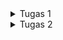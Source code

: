 <details>

<summary>Tugas 1</summary>
1. Apa perbedaan utama antara stateless dan stateful widget dalam konteks pengembangan aplikasi Flutter?
Stateless widget adalah widget yang tidak berubah dan tidak memiliki state. Stateless widget dirender sekali dan tidak diperbarui kecuali ada perubahan data eksternal. Contohnya termasuk Text, Icon, dan RaisedButton.

Stateful widget adalah widget yang dapat berubah dan memiliki state yang. Stateful widget dapat memperbarui properti atau state mereka selama masa hidup widget, menggambarnya ulang beberapa kali, dan merespons interaksi pengguna atau data eksternal. Contoh stateful widget meliputi Checkbox, Radio Button, Slider, InkWell, Form, dan TextField.

Dalam penggunaan nya stateless widget lebih sederhana, mudah digunakan, dan mudah dipelihara, tetapi memiliki keterbatasan dalam fungsionalitas dan interaktivitas. Sedangkan stateful widget lebih kompleks, memerlukan lebih banyak kode, namun memberikan fleksibilitas dan kontrol yang lebih besar terhadap perilaku dan penampilan widget.

2. Sebutkan seluruh widget yang kamu gunakan untuk menyelesaikan tugas ini dan jelaskan fungsinya masing-masing.
    - MyApp: Widget ini berisi kelas yang mewarisi StatelessWidget dan berfungsi sebagai titik masuk aplikasi yang memuat MyHomePage.
    - MyHomePage: Widget ini berisi kelas yang mewarisi StatelessWidget dan merupakan halaman utama aplikasi. Ini berisi Scaffold yang memuat AppBar, SingleChildScrollView, dan daftar item toko.
    - Scaffold: Widget ini menyediakan kerangka dasar untuk halaman dengan AppBar dan body.
    - AppBar: Widget ini menampilkan AppBar di bagian atas halaman dengan judul "Mumu Shop" yang menggunakan Text untuk menampilkan teks.
    - SingleChildScrollView: Widget ini merupakan widget pembungkus yang memungkinkan kontennya untuk bisa discroll jika lebih besar dari layar.
    - Padding:  Widget ini digunakan untuk memberikan padding ke kontennya.
    - Column:  Widget ini digunakan untuk menampilkan komponen secara vertikal dalam daftar.
    - GridView.count:  Widget ini digunakan untuk menampilkan daftar item toko dalam grid dengan jumlah kolom yang telah ditentukan.
    - ShopItem: Widget ini berisi kelas yang mendefinisikan item toko dengan nama dan ikonnya.
    - ShopCard: Widget ini berisi kelas yang mewarisi StatelessWidget dan digunakan untuk menampilkan setiap item toko. Ini berisi Material, InkWell, Container, Icon, dan Text untuk menampilkan kontennya.
    - Color, TextAlign, TextStyle: Widget ini digunakan untuk mengatur warna, penataan teks, dan gaya teks yang diterapkan pada teks dalam aplikasi.
    - SnackBar: Widget ini digunakan untuk menampilkan pesan pemberitahuan ketika item toko diklik.

3. Jelaskan bagaimana cara kamu mengimplementasikan checklist di atas secara step-by-step (bukan hanya sekadar mengikuti tutorial)
    1. pertama saya mmbuat app bernama mumuashop dengan menjalankan 
    ``` flutter create mumushop```
    2. selanjutnya saya membuat file bernama menu.dart dan menambahkan kode berikut
    ```dart
    import 'package:flutter/material.dart';

    void main() {
    runApp(MyApp());
    }

    class MyApp extends StatelessWidget {
    @override
    Widget build(BuildContext context) {
        return MaterialApp(
        home: MyHomePage(),
        );
    }
    }

    class MyHomePage extends StatelessWidget {
    MyHomePage({Key? key}) : super(key: key);

    final List<ShopItem> items = [
        ShopItem("Lihat Item", Icons.checklist),
        ShopItem("Tambah Item", Icons.add_shopping_cart),
        ShopItem("Logout", Icons.logout),
    ];

    @override
    Widget build(BuildContext context) {
        return Scaffold(
        appBar: AppBar(
            title: Text(
            'Mumu Shop',
            style: TextStyle(
                fontSize: 30,
                fontWeight: FontWeight.bold,
            ),
            textAlign: TextAlign.center, // Pusatkan teks
            ),
        ),
        body: SingleChildScrollView(
            child: Padding(
            padding: const EdgeInsets.all(10.0),
            child: Column(
                children: <Widget>[
                Padding(
                    padding: EdgeInsets.only(top: 10.0, bottom: 10.0),
                    child: Text(
                    'Welcome!',
                    textAlign: TextAlign.center, // Pusatkan teks
                    style: TextStyle(
                        fontSize: 20, // Ukuran font yang diperkecil
                    ),
                    ),
                ),
                GridView.count(
                    primary: true,
                    padding: const EdgeInsets.all(20),
                    crossAxisSpacing: 10,
                    mainAxisSpacing: 10,
                    crossAxisCount: 3,
                    shrinkWrap: true,
                    children: items.map((ShopItem item) {
                    return ShopCard(item);
                    }).toList(),
                ),
                ],
            ),
            ),
        ),
        );
    }
    }

    class ShopItem {
    final String name;
    final IconData icon;

    ShopItem(this.name, this.icon);
    }

    class ShopCard extends StatelessWidget {
    final ShopItem item;

    const ShopCard(this.item, {Key? key}) : super(key: key);

    @override
    Widget build(BuildContext context) {
        Color backgroundColor;

        if (item.name == "Lihat Item") {
        backgroundColor = Color.fromARGB(255, 74, 124, 119);
        } else if (item.name == "Tambah Item") {
        backgroundColor = const Color.fromARGB(255, 44, 108, 161);
        } else if (item.name == "Logout") {
        backgroundColor = const Color.fromARGB(255, 112, 112, 112);
        } else {
        backgroundColor = Colors.white; // Warna latar belakang default
        }

        return Material(
        color: backgroundColor,
        child: InkWell(
            onTap: () {
            ScaffoldMessenger.of(context)
                ..hideCurrentSnackBar()
                ..showSnackBar(SnackBar(
                    content: Text("Kamu telah menekan tombol ${item.name}!")));
            },
            child: Container(
            padding: const EdgeInsets.all(8),
            child: Center(
                child: Column(
                mainAxisAlignment: MainAxisAlignment.center,
                children: [
                    Icon(
                    item.icon,
                    color: Colors.white,
                    size: 30.0,
                    ),
                    const Padding(padding: EdgeInsets.all(3)),
                    Text(
                    item.name,
                    textAlign: TextAlign.center,
                    style: const TextStyle(color: Colors.white),
                    ),
                ],
                ),
            ),
            ),
        ),
        );
    }
    }
    ```


4. selanjutnya saya import dari mumu_shop
``` dart
import 'package:mumu_shop/menu.dart';
```

5.  Untuk pengerjaan bonus saya menambahkan warna yang berbeda button dengan menambahkan kode berikut
```dart
 Widget build(BuildContext context) {
        Color backgroundColor;

        if (item.name == "Lihat Item") {
        backgroundColor = Color.fromARGB(255, 74, 124, 119);
        } else if (item.name == "Tambah Item") {
        backgroundColor = const Color.fromARGB(255, 44, 108, 161);
        } else if (item.name == "Logout") {
        backgroundColor = const Color.fromARGB(255, 112, 112, 112);
        } else {
        backgroundColor = Colors.white; // Warna latar belakang default
        }
```
</details>

<details>

<summary>Tugas 2</summary>
 1. Jelaskan perbedaan antara Navigator.push() dan Navigator.pushReplacement(), disertai dengan contoh mengenai penggunaan kedua metode tersebut yang tepat!

Dalam pengembangan aplikasi Flutter, `Navigator.push()` dan `Navigator.pushReplacement()` adalah dua metode yang digunakan untuk mengelola navigasi antar halaman (route) dengan perbedaan utama dalam pengelolaan stack route. Ketika menggunakan `Navigator.push()`, suatu route baru ditambahkan ke dalam stack, sehingga route tersebut muncul di atas route yang sudah ada. Ini memungkinkan pengguna untuk kembali ke halaman sebelumnya dengan menekan tombol "Back" pada perangkat mereka. Sebaliknya, `Navigator.pushReplacement()` menggantikan route yang sedang ditampilkan dengan suatu route baru, tanpa memengaruhi kondisi elemen stack di bawahnya. Dengan kata lain, route yang digantikan dihapus dari stack. Metode ini berguna ketika Anda ingin mengganti halaman tanpa meninggalkan jejak halaman sebelumnya, dan jika pengguna menekan tombol "Back", mereka tidak akan kembali ke halaman yang digantikan. Pemahaman tentang perbedaan ini membantu pengembang mengontrol perilaku navigasi dan menyusun pengalaman pengguna yang lebih baik dalam aplikasi Flutter.
contoh penggunaan Navigator.push():
```dart
    if (item.name == "Tambah Produk") {
        Navigator.push(context,
            MaterialPageRoute(builder: (context) => const ShopFormPage()));
    }
```

contoh penggunan `Navigator.pushReplacement()`:
```dart
onTap: () {
        Navigator.pushReplacement(
        context,
        MaterialPageRoute(
            builder: (context) => MyHomePage(),
        ));
    },
```

 2. Jelaskan masing-masing layout widget pada Flutter dan konteks penggunaannya masing-masing!
 - AppBar: AppBar adalah layout widget yang menyediakan bilah atas (bar) untuk menampilkan judul atau elemen-elemen lainnya dalam menampilkan judul "Form Tambah Produk" di tengah bilah atas aplikasi.
 - Drawer: Drawer adalah layout widget yang menyediakan navigasi sisi yang dapat digeser (drawer) yang diintegrasikan ke dalam aplikasi sebagai navigasi sisi.
 - Form: Form adalah layout widget yang digunakan untuk membuat formulir dengan validasi untuk membungkus seluruh bagian formulir, memanfaatkan formKey untuk validasi.
 - SingleChildScrollView: SingleChildScrollView adalah layout widget yang memungkinkan kontennya dapat digulir (scrollable) untuk memastikan tata letak halaman tetap dapat digulir jika kontennya melebihi ruang yang tersedia.
 - Column: Column adalah layout widget yang menyusun anak-anaknya dalam satu kolom untuk menyusun elemen-elemen formulir secara vertikal.
 - Padding: Padding adalah layout widget yang menambahkan ruang putih di sekeliling widget anaknya untuk memberikan ruang putih di sekitar TextFormField.
 - TextFormField: TextFormField adalah widget formulir yang mengumpulkan input teks dari pengguna untuk mengumpulkan nama produk, harga, dan deskripsi dari pengguna dengan memberikan validasi.
 - Align: Align adalah layout widget yang mengatur posisi anaknya sesuai dengan parameter alignment yang diberikan untuk menempatkan tombol "Save" di bagian bawah tengah halaman.
 - ElevatedButton: ElevatedButton adalah layout widget yang menampilkan tombol yang diangkat untuk digunakan sebagai tombol "Save" dengan warna latar belakang tertentu ketika ditekan.
 - AlertDialog: AlertDialog adalah layout widget yang menampilkan dialog dengan judul dan konten tertentu untuk menampilkan informasi produk yang berhasil tersimpan setelah pengguna menekan tombol "Save".

 3. Sebutkan apa saja elemen input pada form yang kamu pakai pada tugas kali ini dan jelaskan mengapa kamu menggunakan elemen input tersebut!
 - ```TextFormField ```
 Dalam tugas ini penggunaan TextFormField digunakan untuk input pada form untuk mengisi nama produk, harga, dan deskripsi. Dengan validator agar field tersebut tidak boleh kosong dan sesuai dengan model nya seperti harga harus berupa angka.
 - ```ElevatedButton ```
 Dalam tugas ini penggunaan berfungsi sebagai tombol "Simpan." Saat tombol diklik, aplikasi akan melakukan pemeriksaan terhadap kelengkapan dan validitas semua kolom input menggunakan _formKey.currentState!.validate(). Jika berhasil maka akan memberikan informasi bahwa data produk telah berhasil disimpan.

 4. Bagaimana penerapan clean architecture pada aplikasi Flutter?
 Clean Architecture adalah pendekatan pengembangan perangkat lunak untuk menciptakan aplikasi bersih, modular, dan mudah diuji. Keuntungan penggunaan Clean Architecture melibatkan pemisahan tanggung jawab, meningkatkan keterbacaan, memudahkan pemeliharaan kode, dan kemampuan untuk mengelola kompleksitas aplikasi dengan efisien. Struktur yang terorganisir dengan baik memfasilitasi pengembangan dan pemeliharaan kode.

 **Pembagian Lapisan Utama:**
 - Lapisan Presentasi (UI): berfungsi menangani interaksi pengguna dan menampilkan antarmuka pengguna, berisi komponen seperti widget, layar, dan tampilan, serta menggunakan pola manajemen state seperti BLoC, Provider, atau Redux.
 - Lapisan Domain (Bisnis): Lapisan ini berfungsi untuk menyimpan aturan bisnis inti aplikasi yang berisi entitas sebagai model data bisnis serta kasus Penggunaan (Use Case) menggambarkan aksi pengguna.
 - Lapisan Data: Lapisan ini berfungsi untuk mengimplementasi repositori sesuai kontrak dari lapisan domain, sumber data berkomunikasi dengan sumber data eksternal seperti API atau database. Model data merepresentasikan struktur data yang digunakan oleh sumber data.

 5. Jelaskan bagaimana cara kamu mengimplementasikan checklist di atas secara step-by-step! (bukan hanya sekadar mengikuti tutorial)
    1. **Drawer Menu**
    pertama saya membuat folder bernama `widgets` dan membuat file bernama `left_drawer.dart` yang berisi navigasi ke halaman-halaman lain pada aplikasi. Dengan menambahkan kode berikut pada file ` `:
    ```dart
    import 'package:flutter/material.dart';
    import 'package:mumu_shop/screens/menu.dart';
    import 'package:mumu_shop/screens/shoplist_form.dart';

    class LeftDrawer extends StatelessWidget {
    const LeftDrawer({super.key});

    @override
    Widget build(BuildContext context) {
        return Drawer(
        child: ListView(
            children: [
            const DrawerHeader(
                // TODO: Bagian drawer header
                decoration: BoxDecoration(
                color: Color.fromARGB(255, 88, 116, 123),
                ),
                child: Column(
                children: [
                    Text(
                    'mumu_shop',
                    textAlign: TextAlign.center,
                    style: TextStyle(
                        fontSize: 30, //
                        fontWeight: FontWeight.bold,
                        color: Colors.white,
                    ),
                    ),
                    Padding(padding: EdgeInsets.all(10)),
                    Text("Catat seluruh keperluan belanjamu di sini!",
                        // TODO: Tambahkan gaya teks dengan center alignment, font ukuran 15, warna putih, dan weight biasa
                        textAlign: TextAlign.center,
                        style: TextStyle(
                        fontSize: 15,
                        color: Colors.white,
                        fontWeight: FontWeight.normal,
                        ),
                        ),
                ],
                ),
            ),
            
            // TODO: Bagian routing
            ListTile(
                leading: const Icon(Icons.home_outlined),
                title: const Text('Halaman Utama'),
                // Bagian redirection ke MyHomePage
                onTap: () {
                Navigator.pushReplacement(
                    context,
                    MaterialPageRoute(
                        builder: (context) => MyHomePage(),
                    ));
                },
            ),
            ListTile(
                leading: const Icon(Icons.add_shopping_cart),
                title: const Text('Tambah Produk'),
                // Bagian redirection ke ShopFormPage
                onTap: () {
                /*
                TODO: Buatlah routing ke ShopFormPage di sini,
                setelah halaman ShopFormPage sudah dibuat.
                */
                Navigator.pushReplacement(
                    context,
                    MaterialPageRoute(
                        builder: (context) => ShopFormPage(),
                    ));
                },
            ),
            
            ],
        ),
        );
    }
    }
    ```
    2. **Elemen Input dan Form**
    menambahkan input field yang ada pada flutter dengan kode `flutter create --sample=widgets.Form.1 form_sample`

    3. **Pembuatan Form dan Data**
    dan dalam pembuatan form dan data saya membuat file bernama `shoplist_form.dart.`di dalam folder baru bernama `screens` dengan menambahkan kode berikut:
    ```dart
    import 'package:flutter/material.dart';
    import 'package:mumu_shop/widgets/left_drawer.dart';

    class ShopFormPage extends StatefulWidget {
    const ShopFormPage({super.key});

    @override
    State<ShopFormPage> createState() => _ShopFormPageState();
    }

    class _ShopFormPageState extends State<ShopFormPage> {
    final _formKey = GlobalKey<FormState>();
    String _name = "";
    int _price = 0;
    String _description = "";

    @override
    Widget build(BuildContext context) {
        return Scaffold(
        appBar: AppBar(
            title: const Center(
            child: Text(
                'Form Tambah Produk',
            ),
            ),
            backgroundColor: Color.fromARGB(255, 88, 116, 123),
            foregroundColor: Colors.white,
        ),
        // OK TODO: Tambahkan drawer yang sudah dibuat di sini
        drawer: const LeftDrawer(),
        body: Form(
            key: _formKey,
            child: SingleChildScrollView(
            child: Column(
                crossAxisAlignment: CrossAxisAlignment.start,
                children: [
                Padding(
                    padding: const EdgeInsets.all(8.0),
                    child: TextFormField(
                    decoration: InputDecoration(
                        hintText: "Nama Produk",
                        labelText: "Nama Produk",
                        border: OutlineInputBorder(
                        borderRadius: BorderRadius.circular(5.0),
                        ),
                    ),
                    onChanged: (String? value) {
                        setState(() {
                        _name = value!;
                        });
                    },
                    validator: (String? value) {
                        if (value == null || value.isEmpty) {
                        return "Nama tidak boleh kosong!";
                        }
                        return null;
                    },
                    ),
                ),
                Padding(
                    padding: const EdgeInsets.all(8.0),
                    child: TextFormField(
                    decoration: InputDecoration(
                        hintText: "Harga",
                        labelText: "Harga",
                        border: OutlineInputBorder(
                        borderRadius: BorderRadius.circular(5.0),
                        ),
                    ),
                    // OK TODO: Tambahkan variabel yang sesuai
                    onChanged: (String? value) {
                        setState(() {
                        _price = int.parse(value!);
                        });
                    },
                    validator: (String? value) {
                        if (value == null || value.isEmpty) {
                        return "Harga tidak boleh kosong!";
                        }
                        if (int.tryParse(value) == null) {
                        return "Harga harus berupa angka!";
                        }
                        return null;
                    },
                    ),
                ),
                Padding(
                    padding: const EdgeInsets.all(8.0),
                    child: TextFormField(
                    decoration: InputDecoration(
                        hintText: "Deskripsi",
                        labelText: "Deskripsi",
                        border: OutlineInputBorder(
                        borderRadius: BorderRadius.circular(5.0),
                        ),
                    ),
                    onChanged: (String? value) {
                        setState(() {
                        // OK TODO: Tambahkan variabel yang sesuai
                        _description = value!;
                        });
                    },
                    validator: (String? value) {
                        if (value == null || value.isEmpty) {
                        return "Deskripsi tidak boleh kosong!";
                        }
                        return null;
                    },
                    ),
                ),
                Align(
                    alignment: Alignment.bottomCenter,
                    child: Padding(
                    padding: const EdgeInsets.all(8.0),
                    child: ElevatedButton(
                        style: ButtonStyle(
                        backgroundColor:
                            MaterialStateProperty.all(Color.fromARGB(255, 88, 116, 123)),
                        ),
                        onPressed: () {
                        if (_formKey.currentState!.validate()) {
                            showDialog(
                            context: context,
                            builder: (context) {
                                return AlertDialog(
                                title: const Text('Produk berhasil tersimpan'),
                                content: SingleChildScrollView(
                                    child: Column(
                                    crossAxisAlignment:
                                        CrossAxisAlignment.start,
                                    children: [
                                        Text('Nama: $_name'),
                                        // OK TODO: Munculkan value-value lainnya
                                        Text('Harga: $_price'),
                                        Text('Deskripsi: $_description'),
                                    ],
                                    ),
                                ),
                                actions: [
                                    TextButton(
                                    child: const Text('OK'),
                                    onPressed: () {
                                        Navigator.pop(context);
                                    },
                                    ),
                                ],
                                );
                            },
                            );
                            _formKey.currentState!.reset();
                        }

                        },
                        child: const Text(
                        "Save",
                        style: TextStyle(color: Colors.white),
                        ),
                    ),
                    ),
                ),
                ]
            ),  
            ),
        ),
        );
    }
    }
    ```
    4. **Memunculkan data**
    menambahkan kode berikut kedalam file `shoplist_form.dart`:
    ```dart
     child: ElevatedButton(
        style: ButtonStyle(
            backgroundColor:
                MaterialStateProperty.all(Color.fromARGB(255, 88, 116, 123)),
        ),
        onPressed: () {
            if (_formKey.currentState!.validate()) {
            showDialog(
                context: context,
                builder: (context) {
                return AlertDialog(
                    title: const Text('Produk berhasil tersimpan'),
                    content: SingleChildScrollView(
                    child: Column(
                        crossAxisAlignment:
                            CrossAxisAlignment.start,
                        children: [
                        Text('Nama: $_name'),
                        // OK TODO: Munculkan value-value lainnya
                        Text('Harga: $_price'),
                        Text('Deskripsi: $_description'),
                        ],
                    ),
                    ),
                    actions: [
                    TextButton(
                        child: const Text('OK'),
                        onPressed: () {
                        Navigator.pop(context);
                        },
                    ),
                    ],
                );
                },
            );
            _formKey.currentState!.reset();
            }

        },
        child: const Text(
            "Save",
            style: TextStyle(color: Colors.white),
        ),
        ),
    ),
    ```
    4. **Navigasi Pada Tombol**
    untuk melakukan navigasi ke route lain saya menmbahkan kode berikut pada file `shop_card.dart`:
    ```dart
    import 'package:flutter/material.dart';
    import 'package:mumu_shop/screens/shoplist_form.dart';

    class ShopItem {
    final String name;
    final IconData icon;
    final Color color;

    ShopItem(this.name, this.icon, this.color);
    }

    class ShopCard extends StatelessWidget {
    final ShopItem item;

    const ShopCard(this.item, {super.key}); // Constructor

    @override
    Widget build(BuildContext context) {
        return Material(
        color: item.color,
        child: InkWell(
            // Area responsive terhadap sentuhan
            onTap: () {
            // Memunculkan SnackBar ketika diklik
            ScaffoldMessenger.of(context)
                ..hideCurrentSnackBar()
                ..showSnackBar(SnackBar(
                    content: Text("Kamu telah menekan tombol ${item.name}!")));

            // Navigate ke route yang sesuai (tergantung jenis tombol)
            if (item.name == "Tambah Produk") {
                // TODO: Gunakan Navigator.push untuk melakukan navigasi ke MaterialPageRoute yang mencakup ShopFormPage.
                Navigator.push(
                context,
                MaterialPageRoute(builder: (context) => ShopFormPage()),
                );
            }
            },
            child: Container(
            // Container untuk menyimpan Icon dan Text
            padding: const EdgeInsets.all(8),
            child: Center(
                child: Column(
                mainAxisAlignment: MainAxisAlignment.center,
                children: [
                    Icon(
                    item.icon,
                    color: Colors.white,
                    size: 30.0,
                    ),
                    const Padding(padding: EdgeInsets.all(3)),
                    Text(
                    item.name,
                    textAlign: TextAlign.center,
                    style: const TextStyle(color: Colors.white),
                    ),
                ],
                ),
            ),
            ),
        ),
        );
    }
    }
    ```
</details>